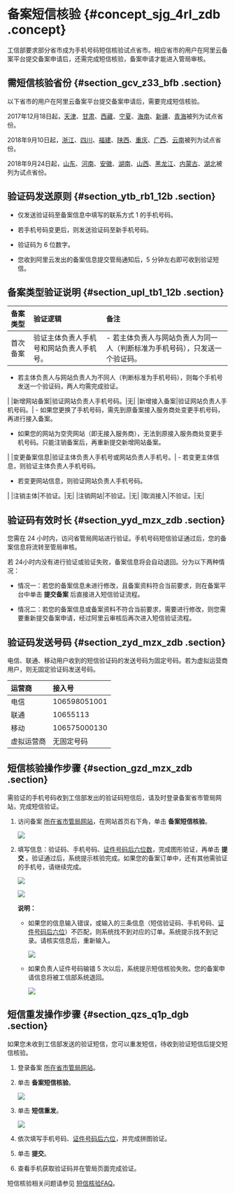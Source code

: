 # 备案短信核验 {#concept_sjg_4rl_zdb .concept}

工信部要求部分省市成为手机号码短信核验试点省市。相应省市的用户在阿里云备案平台提交备案申请后，还需完成短信核验，备案申请才能进入管局审核。

## 需短信核验省份 {#section_gcv_z33_bfb .section}

以下省市的用户在阿里云备案平台提交备案申请后，需要完成短信核验。

2017年12月18日起，[天津](http://tjcainfo.miitbeian.gov.cn)、[甘肃](http://gscainfo.miitbeian.gov.cn)、[西藏](http://xzcainfo.miitbeian.gov.cn)、[宁夏](http://nxcainfo.miitbeian.gov.cn)、[海南](http://hncainfo.miitbeian.gov.cn)、[新疆](http://xjcainfo.miitbeian.gov.cn)、[青海](http://qhcainfo.miitbeian.gov.cn)被列为试点省份。

2018年9月10日起，[浙江](http://zcainfo.miitbeian.gov.cn/state/outPortal/loginPortal.action)、[四川](http://sccainfo.miitbeian.gov.cn/state/outPortal/loginPortal.action;jsessionid=5C82A6B6551CDA326FEDDAA810978575)、[福建](http://fjcainfo.miitbeian.gov.cn/state/outPortal/loginPortal.action;jsessionid=0A8674FFC4DFE224B7C91AB4B9CF319E)、[陕西](http://shxcainfo.miitbeian.gov.cn/state/outPortal/loginPortal.action;jsessionid=9A7B9FE6E1A3CF9170FCBEB8176B4792)、[重庆](http://cqcainfo.miitbeian.gov.cn/state/outPortal/loginPortal.action)、[广西](http://gxcainfo.miitbeian.gov.cn/state/outPortal/loginPortal.action;jsessionid=ECDA11D62F9F6CE7E00A5D490C5024BC)、[云南](http://yncainfo.miitbeian.gov.cn/state/outPortal/loginPortal.action;jsessionid=C611EF35AFC68EC742F5BE279A7499B7)被列为试点省份。

2018年9月24日起，[山东](http://sdcainfo.miitbeian.gov.cn/state/outPortal/loginPortal.action;jsessionid=948BB1433EF4124DFBE4D7795CDC19B2)、[河南](http://hcainfo.miitbeian.gov.cn/state/outPortal/loginPortal.action;jsessionid=7716829712A915FFA1C694250F9DF08D)、[安徽](http://ahcainfo.miitbeian.gov.cn/state/outPortal/loginPortal.action;jsessionid=779ECDDF80AB9A9733815A8CF7410C33)、[湖南](http://xcainfo.miitbeian.gov.cn/state/outPortal/loginPortal.action;jsessionid=7B02A8EC0E36F1763462DEE012B99924)、[山西](http://sxcainfo.miitbeian.gov.cn/state/outPortal/loginPortal.action)、[黑龙江](http://hlcainfo.miitbeian.gov.cn/state/outPortal/loginPortal.action;jsessionid=4052BA96338577D78A4E01006689A698)、[内蒙古](http://nmcainfo.miitbeian.gov.cn/state/outPortal/loginPortal.action;jsessionid=5DEF0A0FB4453BFABFE5F8672BA59CFD)、[湖北](http://ecainfo.miitbeian.gov.cn/state/outPortal/loginPortal.action;jsessionid=F0AD3752120D049C22B1DF1097D2F683)被列为试点省份。

## 验证码发送原则 {#section_ytb_rb1_12b .section}

-   仅发送验证码至备案信息中填写的联系方式 1 的手机号码。

-   若手机号码变更后，则发送验证码至新手机号码。

-   验证码为 6 位数字。

-   您收到阿里云发出的备案信息提交管局通知后，5 分钟左右即可收到验证短信。


## 备案类型验证说明 {#section_upl_tb1_12b .section}

|备案类型|验证逻辑|备注|
|:---|:---|:-|
|首次备案|验证主体负责人手机号和网站负责人手机号。| -   若主体负责人与网站负责人为同一人（判断标准为手机号码），只发送一个验证码。
-   若主体负责人与网站负责人为不同人（判断标准为手机号码），则每个手机号发送一个验证码，两人均需完成验证。

 |
|新增网站备案|验证网站负责人手机号码。|无|
|新增接入备案|验证网站负责人手机号码。| -   如果您更换了手机号码，需先到原备案接入服务商处变更手机号码，再进行接入备案。
-   如果您的网站为空壳网站（即无接入服务商），无法到原接入服务商处变更手机号码。只能注销备案后，再重新提交新增网站备案。

 |
|变更备案信息|验证主体负责人手机号或网站负责人手机号。| -   若变更主体信息，则验证主体负责人手机号码。
-   若变更网站信息，则验证网站负责人手机号码。

 |
|注销主体|不验证。|无|
|注销网站|不验证。|无|
|取消接入|不验证。|无|

## 验证码有效时长 {#section_yyd_mzx_zdb .section}

您需在 24 小时内，访问省管局网站进行验证。手机号码短信验证通过后，您的备案信息将流转至管局审核。

若 24小时内没有进行验证或验证失败，备案信息将会自动退回。分为以下两种情况：

-   情况一：若您的备案信息未进行修改，且备案资料符合当前要求，则在备案平台中单击 **提交备案** 后直接进入短信验证流程。

-   情况二：若您的备案信息或备案资料不符合当前要求，需要进行修改，则您需要重新提交备案申请，经过阿里云审核后再次进入短信验证流程。


## 验证码发送号码 {#section_zyd_mzx_zdb .section}

电信、联通、移动用户收到的短信验证码的发送号码为固定号码。若为虚拟运营商用户，则无固定验证码发送号码。

|运营商|接入号|
|:--|:--|
|电信|106598051001|
|联通|10655113|
|移动|106575000130|
|虚拟运营商|无固定号码|

## 短信核验操作步骤 {#section_gzd_mzx_zdb .section}

需验证的手机号码收到工信部发出的验证码短信后，请及时登录备案省市管局网站，完成短信验证。

1.  访问备案 [所在省市管局网站](#)，在网站首页右下角，单击 **备案短信核验**。

    ![](http://static-aliyun-doc.oss-cn-hangzhou.aliyuncs.com/assets/img/14204/15487516439829_zh-CN.png)

2.  填写信息：验证码、手机号码、[证件号码后六位数](../../../../../intl.zh-CN/常见问题/短信核验FAQ.md#section_z2c_1sp_dgb)，完成图形验证，再单击 **提交** 。验证通过后，系统提示核验完成。如果您的备案订单中，还有其他需验证的手机号，请继续完成。

    ![](http://static-aliyun-doc.oss-cn-hangzhou.aliyuncs.com/assets/img/14204/15487516439830_zh-CN.png)

    ![](http://static-aliyun-doc.oss-cn-hangzhou.aliyuncs.com/assets/img/14204/15487516439832_zh-CN.png)

    **说明：** 

    -   如果您的信息输入错误，或输入的三条信息（短信验证码、手机号码、[证件号码后六位](../../../../../intl.zh-CN/常见问题/短信核验FAQ.md#section_z2c_1sp_dgb)）不匹配，则系统找不到对应的订单。系统提示找不到记录。请核实信息后，重新输入。

        ![](http://static-aliyun-doc.oss-cn-hangzhou.aliyuncs.com/assets/img/14204/15487516435573_zh-CN.png)

    -   如果负责人证件号码输错 5 次以后，系统提示短信核验失败。您的备案申请信息将被工信部系统退回。

        ![](http://docs-aliyun.cn-hangzhou.oss.aliyun-inc.com/assets/pic/63826/cn_zh/1513307443745/%E9%AA%8C%E8%AF%81%E6%9C%AA%E9%80%9A%E8%BF%87.png)


## 短信重发操作步骤 {#section_qzs_q1p_dgb .section}

如果您未收到工信部发送的验证短信，您可以重发短信，待收到验证短信后提交短信核验。

1.  登录备案 [所在省市管局网站](https://help.aliyun.com/document_detail/63826.html?spm=a2c4g.11186623.6.567.4b404ff5xqpBib#section-gcv-z33-bfb)。
2.  单击 **备案短信核验**。

    ![](http://static-aliyun-doc.oss-cn-hangzhou.aliyuncs.com/assets/img/14204/154875164434361_zh-CN.png)

3.  单击 **短信重发**。

    ![](http://static-aliyun-doc.oss-cn-hangzhou.aliyuncs.com/assets/img/14204/154875164434362_zh-CN.png)

4.  依次填写手机号码、[证件号码后六位](../../../../../intl.zh-CN/常见问题/短信核验FAQ.md#section_z2c_1sp_dgb)，并完成拼图验证。
5.  单击 **提交**。
6.  查看手机获取验证码并在管局页面完成验证。

短信核验相关问题请参见 [短信核验FAQ](../../../../../intl.zh-CN/常见问题/短信核验FAQ.md#)。

